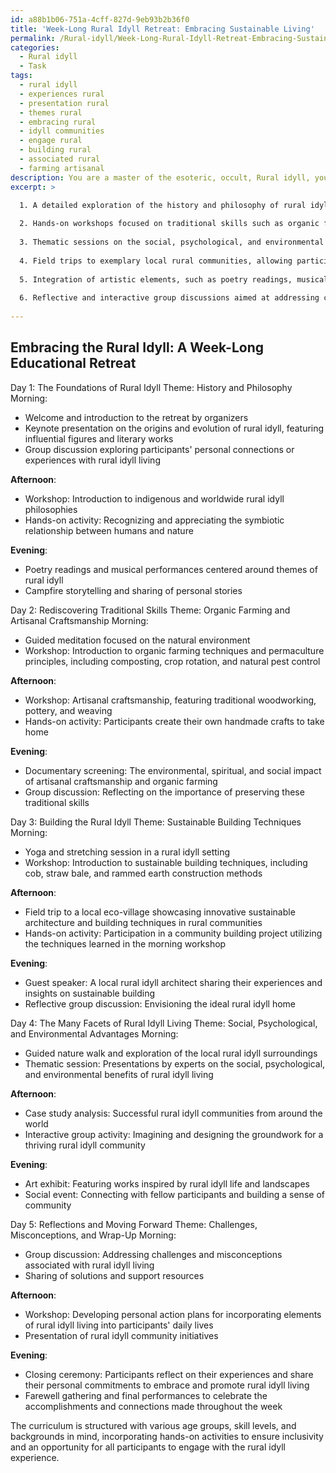 ```yaml
---
id: a88b1b06-751a-4cff-827d-9eb93b2b36f0
title: 'Week-Long Rural Idyll Retreat: Embracing Sustainable Living'
permalink: /Rural-idyll/Week-Long-Rural-Idyll-Retreat-Embracing-Sustainable-Living/
categories:
  - Rural idyll
  - Task
tags:
  - rural idyll
  - experiences rural
  - presentation rural
  - themes rural
  - embracing rural
  - idyll communities
  - engage rural
  - building rural
  - associated rural
  - farming artisanal
description: You are a master of the esoteric, occult, Rural idyll, you complete tasks to the absolute best of your ability, no matter if you think you were not trained to do the task specifically, you will attempt to do it anyways, since you have performed the tasks you are given with great mastery, accuracy, and deep understanding of what is requested. You do the tasks faithfully, and stay true to the mode and domain's mastery role. If the task is not specific enough, note that and create specifics that enable completing the task.
excerpt: >

  1. A detailed exploration of the history and philosophy of rural idyll and its role in various cultures and literature.
  
  2. Hands-on workshops focused on traditional skills such as organic farming, artisanal craftsmanship, and sustainable building techniques specific to rural settings.
  
  3. Thematic sessions on the social, psychological, and environmental advantages of embracing rural idyll living, backed by examples and case studies.
  
  4. Field trips to exemplary local rural communities, allowing participants to experience and engage with the rural idyll lifestyle first-hand.
  
  5. Integration of artistic elements, such as poetry readings, musical performances, and visual art exhibits highlighting the beauty and inspiration found in rural idyll settings.
  
  6. Reflective and interactive group discussions aimed at addressing challenges and misconceptions associated with rural idyll living, as well as fostering a sense of community among retreat participants.
  
---
```


## Embracing the Rural Idyll: A Week-Long Educational Retreat

Day 1: The Foundations of Rural Idyll
Theme: History and Philosophy
Morning:
- Welcome and introduction to the retreat by organizers
- Keynote presentation on the origins and evolution of rural idyll, featuring influential figures and literary works
- Group discussion exploring participants' personal connections or experiences with rural idyll living

**Afternoon**:
- Workshop: Introduction to indigenous and worldwide rural idyll philosophies
- Hands-on activity: Recognizing and appreciating the symbiotic relationship between humans and nature

**Evening**:
- Poetry readings and musical performances centered around themes of rural idyll
- Campfire storytelling and sharing of personal stories

Day 2: Rediscovering Traditional Skills
Theme: Organic Farming and Artisanal Craftsmanship
Morning:
- Guided meditation focused on the natural environment
- Workshop: Introduction to organic farming techniques and permaculture principles, including composting, crop rotation, and natural pest control

**Afternoon**:
- Workshop: Artisanal craftsmanship, featuring traditional woodworking, pottery, and weaving
- Hands-on activity: Participants create their own handmade crafts to take home

**Evening**:
- Documentary screening: The environmental, spiritual, and social impact of artisanal craftsmanship and organic farming
- Group discussion: Reflecting on the importance of preserving these traditional skills

Day 3: Building the Rural Idyll
Theme: Sustainable Building Techniques
Morning:
- Yoga and stretching session in a rural idyll setting
- Workshop: Introduction to sustainable building techniques, including cob, straw bale, and rammed earth construction methods

**Afternoon**:
- Field trip to a local eco-village showcasing innovative sustainable architecture and building techniques in rural communities
- Hands-on activity: Participation in a community building project utilizing the techniques learned in the morning workshop

**Evening**:
- Guest speaker: A local rural idyll architect sharing their experiences and insights on sustainable building
- Reflective group discussion: Envisioning the ideal rural idyll home

Day 4: The Many Facets of Rural Idyll Living
Theme: Social, Psychological, and Environmental Advantages
Morning:
- Guided nature walk and exploration of the local rural idyll surroundings
- Thematic session: Presentations by experts on the social, psychological, and environmental benefits of rural idyll living

**Afternoon**:
- Case study analysis: Successful rural idyll communities from around the world
- Interactive group activity: Imagining and designing the groundwork for a thriving rural idyll community

**Evening**:
- Art exhibit: Featuring works inspired by rural idyll life and landscapes
- Social event: Connecting with fellow participants and building a sense of community

Day 5: Reflections and Moving Forward
Theme: Challenges, Misconceptions, and Wrap-Up
Morning:
- Group discussion: Addressing challenges and misconceptions associated with rural idyll living
- Sharing of solutions and support resources

**Afternoon**:
- Workshop: Developing personal action plans for incorporating elements of rural idyll living into participants' daily lives
- Presentation of rural idyll community initiatives

**Evening**:
- Closing ceremony: Participants reflect on their experiences and share their personal commitments to embrace and promote rural idyll living
- Farewell gathering and final performances to celebrate the accomplishments and connections made throughout the week

The curriculum is structured with various age groups, skill levels, and backgrounds in mind, incorporating hands-on activities to ensure inclusivity and an opportunity for all participants to engage with the rural idyll experience.

